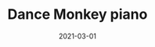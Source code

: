---
title: Dance Monkey piano
date: 2021-03-01
publishedOn: Instagram
thumb: ./thumb.png
url: https://www.instagram.com/p/CIaywuHg2CS/
---